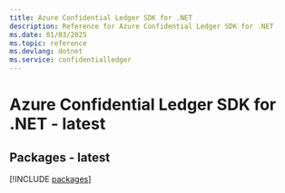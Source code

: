 ```yaml
---
title: Azure Confidential Ledger SDK for .NET
description: Reference for Azure Confidential Ledger SDK for .NET
ms.date: 01/03/2025
ms.topic: reference
ms.devlang: dotnet
ms.service: confidentialledger
---
```

# Azure Confidential Ledger SDK for .NET - latest
## Packages - latest
[!INCLUDE [packages](confidential-ledger-index.md)]